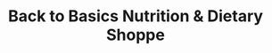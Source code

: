 ---
title: "Back to Basics Nutrition & Dietary Shoppe"
url: /pittsburgh/back-to-basics-nutrition-and-dietary-shoppe/
shop: health food
---